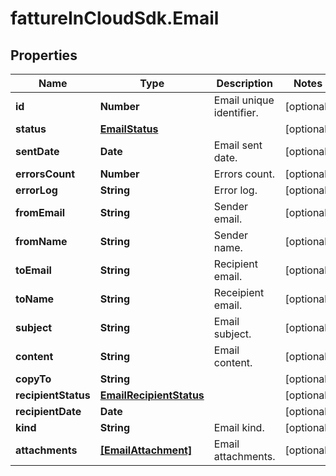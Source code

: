 # fattureInCloudSdk.Email

## Properties

Name | Type | Description | Notes
------------ | ------------- | ------------- | -------------
**id** | **Number** | Email unique identifier. | [optional] 
**status** | [**EmailStatus**](EmailStatus.md) |  | [optional] 
**sentDate** | **Date** | Email sent date. | [optional] 
**errorsCount** | **Number** | Errors count. | [optional] 
**errorLog** | **String** | Error log. | [optional] 
**fromEmail** | **String** | Sender email. | [optional] 
**fromName** | **String** | Sender name. | [optional] 
**toEmail** | **String** | Recipient email. | [optional] 
**toName** | **String** | Receipient email. | [optional] 
**subject** | **String** | Email subject. | [optional] 
**content** | **String** | Email content. | [optional] 
**copyTo** | **String** |  | [optional] 
**recipientStatus** | [**EmailRecipientStatus**](EmailRecipientStatus.md) |  | [optional] 
**recipientDate** | **Date** |  | [optional] 
**kind** | **String** | Email kind. | [optional] 
**attachments** | [**[EmailAttachment]**](EmailAttachment.md) | Email attachments. | [optional] 


